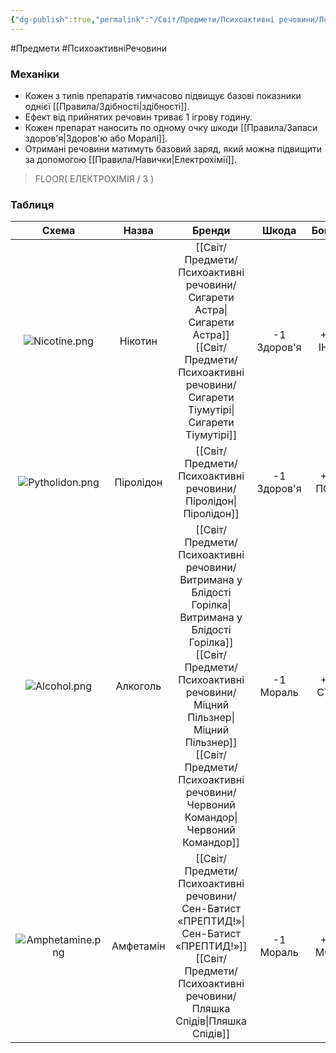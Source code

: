 ```yaml
---
{"dg-publish":true,"permalink":"/Світ/Предмети/Психоактивні речовини/Психоактивні речовини/"}
---
```


#Предмети #ПсихоактивніРечовини
### Механіки
- Кожен з типів препаратів тимчасово підвищує базові показники однієї [[Правила/Здібності\|здібності]].
- Ефект від прийнятих речовин триває 1 ігрову годину.
- Кожен препарат наносить по одному очку шкоди [[Правила/Запаси здоров'я\|Здоров'ю або Моралі]].
- Отримані речовини матимуть базовий заряд, який можна підвищити за допомогою [[Правила/Навички\|Електрохімії]].
>   FLOOR( ЕЛЕКТРОХІМІЯ / 3 )
### Таблиця

|        Схема         |   Назва   |                                      Бренди                                      |     Шкода      |   Бонус   |
| :------------------: | :-------: | :------------------------------------------------------------------------------: | :------------: | :-------: |
|  ![Nicotine.png](/img/user/imgs/Nicotine.png)   |  Нікотин  |                            [[Світ/Предмети/Психоактивні речовини/Сигарети Астра\|Сигарети Астра]]<br>[[Світ/Предмети/Психоактивні речовини/Сигарети Тіумутірі\|Сигарети Тіумутірі]]                            | -1<br>Здоров'я | +1<br>ІНТ |
| ![Pytholidon.png](/img/user/imgs/Pytholidon.png)  | Піролідон |                                  [[Світ/Предмети/Психоактивні речовини/Піролідон\|Піролідон]]                                   | -1<br>Здоров'я | +1<br>ПСИ |
|   ![Alcohol.png](/img/user/imgs/Alcohol.png)   | Алкоголь  | [[Світ/Предмети/Психоактивні речовини/Витримана у Блідості Горілка\|Витримана у Блідості Горілка]]<br>[[Світ/Предмети/Психоактивні речовини/Міцний Пільзнер\|Міцний Пільзнер]]<br>[[Світ/Предмети/Психоактивні речовини/Червоний Командор\|Червоний Командор]] |  -1<br>Мораль  | +1<br>СТА |
| ![Amphetamine.png](/img/user/imgs/Amphetamine.png) | Амфетамін |                  [[Світ/Предмети/Психоактивні речовини/Сен-Батист «ПРЕПТИД!»\|Сен-Батист «ПРЕПТИД!»]]<br>[[Світ/Предмети/Психоактивні речовини/Пляшка Спідів\|Пляшка Спідів]]                  |  -1<br>Мораль  | +1<br>МОТ |
